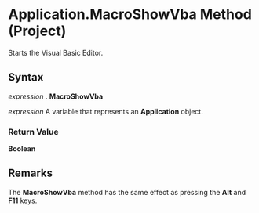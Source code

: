
# Application.MacroShowVba Method (Project)

Starts the Visual Basic Editor.


## Syntax

 _expression_ . **MacroShowVba**

 _expression_ A variable that represents an **Application** object.


### Return Value

 **Boolean**


## Remarks

The  **MacroShowVba** method has the same effect as pressing the **Alt** and **F11** keys.


